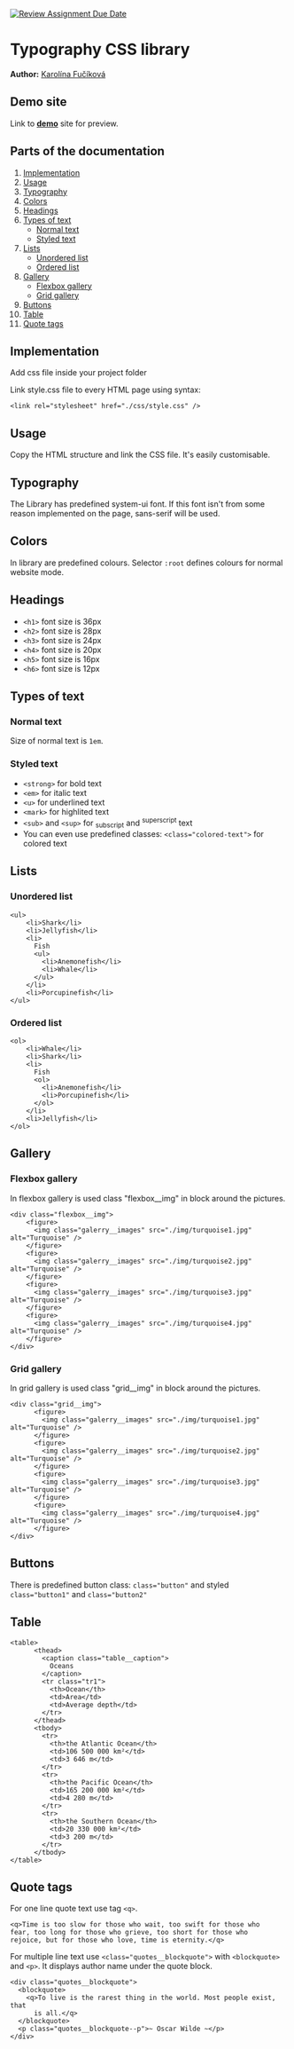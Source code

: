 [![Review Assignment Due Date](https://classroom.github.com/assets/deadline-readme-button-24ddc0f5d75046c5622901739e7c5dd533143b0c8e959d652212380cedb1ea36.svg)](https://classroom.github.com/a/zprwltzm)
# Typography CSS library
**Author:** [Karolína Fučíková](https://github.com/karolina-fucikova)
## Demo site
Link to **[demo](https://pslib-cz.github.io/2023-l4-web-typographic-library-karolina-fucikova/)** site for preview.
## Parts of the documentation
1. [Implementation](https://github.com/pslib-cz/2023-l4-web-typographic-library-karolina-fucikova#implementation)
2. [Usage](https://github.com/pslib-cz/2023-l4-web-typographic-library-karolina-fucikova#usage)
3. [Typography](https://github.com/pslib-cz/2023-l4-web-typographic-library-karolina-fucikova#typography)
4. [Colors](https://github.com/pslib-cz/2023-l4-web-typographic-library-karolina-fucikova#colors)
5. [Headings](https://github.com/pslib-cz/2023-l4-web-typographic-library-karolina-fucikova#headings)
6. [Types of text](https://github.com/pslib-cz/2023-l4-web-typographic-library-karolina-fucikova#types-of-text)
   - [Normal text](https://github.com/pslib-cz/2023-l4-web-typographic-library-karolina-fucikova#normal-text)
   - [Styled text](https://github.com/pslib-cz/2023-l4-web-typographic-library-karolina-fucikova#styled-text)
7. [Lists](https://github.com/pslib-cz/2023-l4-web-typographic-library-karolina-fucikova#lists)
   - [Unordered list](https://github.com/pslib-cz/2023-l4-web-typographic-library-karolina-fucikova#unordered-list)
   - [Ordered list](https://github.com/pslib-cz/2023-l4-web-typographic-library-karolina-fucikova#ordered-list)
8. [Gallery](https://github.com/pslib-cz/2023-l4-web-typographic-library-karolina-fucikova#gallery)
   - [Flexbox gallery](https://github.com/pslib-cz/2023-l4-web-typographic-library-karolina-fucikova#flexbox-gallery)
   - [Grid gallery](https://github.com/pslib-cz/2023-l4-web-typographic-library-karolina-fucikova#grid-gallery)
9. [Buttons](https://github.com/pslib-cz/2023-l4-web-typographic-library-karolina-fucikova#buttons)
10. [Table](https://github.com/pslib-cz/2023-l4-web-typographic-library-karolina-fucikova#table)
11. [Quote tags](https://github.com/pslib-cz/2023-l4-web-typographic-library-karolina-fucikova#quote-tags)
## Implementation

Add css file inside your project folder

Link style.css file to every HTML page using syntax:
```
<link rel="stylesheet" href="./css/style.css" />
```   
## Usage
Copy the HTML structure and link the CSS file. It's easily customisable.
## Typography
The Library has predefined system-ui font. If this font isn't from some reason implemented on the page, sans-serif will be used. 
## Colors
In library are predefined colours. Selector `:root` defines colours for normal website mode.
## Headings
* ```<h1>``` font size is 36px
* ```<h2>``` font size is 28px
* ```<h3>``` font size is 24px
* ```<h4>``` font size is 20px
* ```<h5>``` font size is 16px
* ```<h6>``` font size is 12px
## Types of text
### Normal text
Size of normal text is ```1em```.
### Styled text
* ```<strong>``` for bold text
* ```<em>``` for italic text
* ```<u>``` for underlined text
* ```<mark>``` for highlited text
* ```<sub>``` and ```<sup>``` for <sub>subscript</sub> and <sup>superscript</sup> text
* You can even use predefined classes:
 ```<class="colored-text">``` for colored text
## Lists
### Unordered list
```
<ul>
    <li>Shark</li>
    <li>Jellyfish</li>
    <li>
      Fish
      <ul>
        <li>Anemonefish</li>
        <li>Whale</li>
      </ul>
    </li>
    <li>Porcupinefish</li>
</ul>
```
### Ordered list
```
<ol>
    <li>Whale</li>
    <li>Shark</li>
    <li>
      Fish
      <ol>
        <li>Anemonefish</li>
        <li>Porcupinefish</li>
      </ol>
    </li>
    <li>Jellyfish</li>
</ol>
```
## Gallery
### Flexbox gallery
In flexbox gallery is used class "flexbox__img" in block around the pictures.
```
<div class="flexbox__img">
    <figure>
      <img class="galerry__images" src="./img/turquoise1.jpg" alt="Turquoise" />
    </figure>
    <figure>
      <img class="galerry__images" src="./img/turquoise2.jpg" alt="Turquoise" />
    </figure>
    <figure>
      <img class="galerry__images" src="./img/turquoise3.jpg" alt="Turquoise" />
    </figure>
    <figure>
      <img class="galerry__images" src="./img/turquoise4.jpg" alt="Turquoise" />
    </figure>
</div>
```
### Grid gallery
In grid gallery is used class "grid__img" in block around the pictures.
```
<div class="grid__img">
      <figure>
        <img class="galerry__images" src="./img/turquoise1.jpg" alt="Turquoise" />
      </figure>
      <figure>
        <img class="galerry__images" src="./img/turquoise2.jpg" alt="Turquoise" />
      </figure>
      <figure>
        <img class="galerry__images" src="./img/turquoise3.jpg" alt="Turquoise" />
      </figure>
      <figure>
        <img class="galerry__images" src="./img/turquoise4.jpg" alt="Turquoise" />
      </figure>
</div>
```
## Buttons
There is predefined button class: ```class="button"``` and styled  ```class="button1"``` and ```class="button2"```
## Table
```
<table>
      <thead>
        <caption class="table__caption">
          Oceans
        </caption>
        <tr class="tr1">
          <th>Ocean</th>
          <td>Area</td>
          <td>Average depth</td>
        </tr>
      </thead>
      <tbody>
        <tr>
          <th>the Atlantic Ocean</th>
          <td>106 500 000 km²</td>
          <td>3 646 m</td>
        </tr>
        <tr>
          <th>the Pacific Ocean</th>
          <td>165 200 000 km²</td>
          <td>4 280 m</td>
        </tr>
        <tr>
          <th>the Southern Ocean</th>
          <td>20 330 000 km²</td>
          <td>3 200 m</td>
        </tr>
      </tbody>
</table>
```
## Quote tags
For one line quote text use tag `<q>`.
```
<q>Time is too slow for those who wait, too swift for those who
fear, too long for those who grieve, too short for those who
rejoice, but for those who love, time is eternity.</q>
```
For multiple line text use `<class="quotes__blockquote">` with `<blockquote>` and `<p>`. It displays author name under the quote block.
```
<div class="quotes__blockquote">
  <blockquote>
    <q>To live is the rarest thing in the world. Most people exist, that
      is all.</q>
  </blockquote>
  <p class="quotes__blockquote--p">~ Oscar Wilde ~</p>
</div>
```
